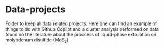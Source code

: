 # Data-projects

Folder to keep all data related projects. Here one can find an example of things to do with Github Copilot and a cluster analysis performed on data found on the literature about the proccess of liquid-phase exfoliation on molybdenum disulfide (MoS$_2$).
